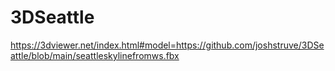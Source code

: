 # 3DSeattle

https://3dviewer.net/index.html#model=https://github.com/joshstruve/3DSeattle/blob/main/seattleskylinefromws.fbx
